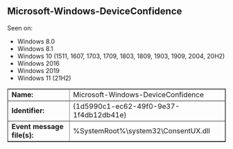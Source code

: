 ## Microsoft-Windows-DeviceConfidence

Seen on:
* Windows 8.0
* Windows 8.1
* Windows 10 (1511, 1607, 1703, 1709, 1803, 1809, 1903, 1909, 2004, 20H2)
* Windows 2016
* Windows 2019
* Windows 11 (21H2)

<table border="1" class="docutils">
  <tbody>
    <tr>
      <td><b>Name:</b></td>
      <td>Microsoft-Windows-DeviceConfidence</td>
    </tr>
    <tr>
      <td><b>Identifier:</b></td>
      <td>{1d5990c1-ec62-49f0-9e37-1f4db12db41e}</td>
    </tr>
    <tr>
      <td><b>Event message file(s):</b></td>
      <td>%SystemRoot%\system32\ConsentUX.dll</td>
    </tr>
  </tbody>
</table>

&nbsp;

